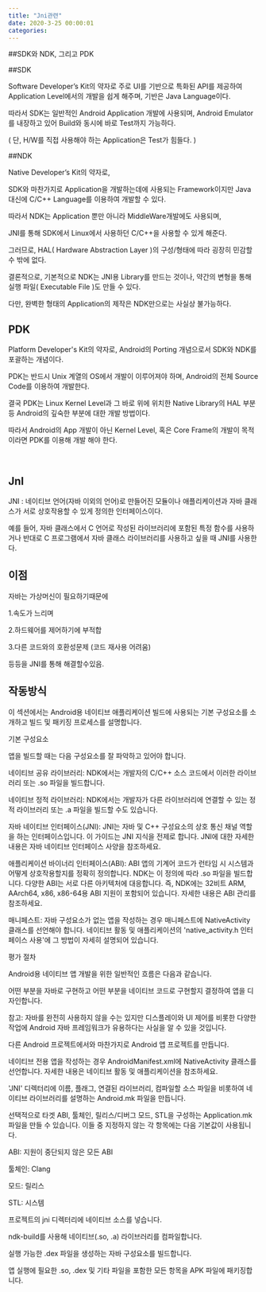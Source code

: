 ```yaml
---
title: "Jni관련"
date: 2020-3-25 00:00:01
categories:
---
```







##SDK와 NDK, 그리고 PDK





##SDK 



Software Developer’s Kit의 약자로 주로 UI를 기반으로 특화된 API를 제공하여 Application Level에서의 개발을 쉽게 해주며, 기반은 Java Language이다.

따라서 SDK는 일반적인 Android Application 개발에 사용되며, Android Emulator를 내장하고 있어 Build와 동시에 바로 Test까지 가능하다.

( 단, H/W를 직접 사용해야 하는 Application은 Test가 힘들다. )



##NDK 

Native Developer’s Kit의 약자로, 

SDK와 마찬가지로 Application을 개발하는데에 사용되는 Framework이지만 Java 대신에 C/C++ Language를 이용하여 개발할 수 있다.

따라서 NDK는 Application 뿐만 아니라 MiddleWare개발에도 사용되며, 

JNI를 통해 SDK에서 Linux에서 사용하던 C/C++을 사용할 수 있게 해준다. 

그러므로, HAL( Hardware Abstraction Layer )의 구성/형태에 따라 굉장히 민감할 수 밖에 없다.

결론적으로, 기본적으로 NDK는 JNI용 Library를 만드는 것이나, 약간의 변형을 통해 실행 파일( Executable File )도 만들 수 있다. 

다만, 완벽한 형태의 Application의 제작은 NDK만으로는 사실상 불가능하다.



## PDK 



Platform Developer's Kit의 약자로, Android의 Porting 개념으로서 ﻿SDK와 NDK를 포괄하는 개념이다.

﻿PDK는 반드시 Unix 계열의 OS에서 개발이 이루어져야 하며, Android의 전체 Source Code를 이용하여 개발한다. 

결국 PDK는 Linux Kernel Level과 그 바로 위에 위치한 Native Library의 HAL 부분 등 Android의 깊숙한 부분에 대한 개발 방법이다. 

따라서 Android의 App 개발이 아닌 Kernel Level, 혹은 Core Frame의 개발이 목적이라면 PDK를 이용해 개발 해야 한다.



﻿





## JnI



JNI : 네이티브 언어(자바 이외의 언어)로 만들어진 모듈이나 애플리케이션과 자바 클래스가 서로 상호작용할 수 있게 정의한 인터페이스이다.

예를 들어, 자바 클래스에서 C 언어로 작성된 라이브러리에 포함된 특정 함수를 사용하거나 반대로 C 프로그램에서 자바 클래스 라이브러리를 사용하고 싶을 때 JNI를 사용한다.







## 이점



자바는 가상머신이 필요하기때문에

1.속도가 느리며

2.하드웨어를 제어하기에 부적합

3.다른 코드와의 호환성문제 (코드 재사용 어려움)



등등을 JNI를 통해 해결할수있음.











## 작동방식





이 섹션에서는 Android용 네이티브 애플리케이션 빌드에 사용되는 기본 구성요소를 소개하고 빌드 및 패키징 프로세스를 설명합니다.



기본 구성요소

앱을 빌드할 때는 다음 구성요소를 잘 파악하고 있어야 합니다.



네이티브 공유 라이브러리: NDK에서는 개발자의 C/C++ 소스 코드에서 이러한 라이브러리 또는 .so 파일을 빌드합니다.

네이티브 정적 라이브러리: NDK에서는 개발자가 다른 라이브러리에 연결할 수 있는 정적 라이브러리 또는 .a 파일을 빌드할 수도 있습니다.

자바 네이티브 인터페이스(JNI): JNI는 자바 및 C++ 구성요소의 상호 통신 채널 역할을 하는 인터페이스입니다. 이 가이드는 JNI 지식을 전제로 합니다. JNI에 대한 자세한 내용은 자바 네이티브 인터페이스 사양을 참조하세요.

애플리케이션 바이너리 인터페이스(ABI): ABI 앱의 기계어 코드가 런타임 시 시스템과 어떻게 상호작용할지를 정확히 정의합니다. NDK는 이 정의에 따라 .so 파일을 빌드합니다. 다양한 ABI는 서로 다른 아키텍처에 대응합니다. 즉, NDK에는 32비트 ARM, AArch64, x86, x86-64용 ABI 지원이 포함되어 있습니다. 자세한 내용은 ABI 관리를 참조하세요.

매니페스트: 자바 구성요소가 없는 앱을 작성하는 경우 매니페스트에 NativeActivity 클래스를 선언해야 합니다. 네이티브 활동 및 애플리케이션의 'native_activity.h 인터페이스 사용'에 그 방법이 자세히 설명되어 있습니다.

평가 절차

Android용 네이티브 앱 개발을 위한 일반적인 흐름은 다음과 같습니다.



어떤 부분을 자바로 구현하고 어떤 부분을 네이티브 코드로 구현할지 결정하여 앱을 디자인합니다.

참고: 자바를 완전히 사용하지 않을 수는 있지만 디스플레이와 UI 제어를 비롯한 다양한 작업에 Android 자바 프레임워크가 유용하다는 사실을 알 수 있을 것입니다.



다른 Android 프로젝트에서와 마찬가지로 Android 앱 프로젝트를 만듭니다.

네이티브 전용 앱을 작성하는 경우 AndroidManifest.xml에 NativeActivity 클래스를 선언합니다. 자세한 내용은 네이티브 활동 및 애플리케이션을 참조하세요.

'JNI' 디렉터리에 이름, 플래그, 연결된 라이브러리, 컴파일할 소스 파일을 비롯하여 네이티브 라이브러리를 설명하는 Android.mk 파일을 만듭니다.

선택적으로 타겟 ABI, 툴체인, 릴리스/디버그 모드, STL을 구성하는 Application.mk 파일을 만들 수 있습니다. 이들 중 지정하지 않는 각 항목에는 다음 기본값이 사용됩니다.

ABI: 지원이 중단되지 않은 모든 ABI

툴체인: Clang

모드: 릴리스

STL: 시스템

프로젝트의 jni 디렉터리에 네이티브 소스를 넣습니다.

ndk-build를 사용해 네이티브(.so, .a) 라이브러리를 컴파일합니다.

실행 가능한 .dex 파일을 생성하는 자바 구성요소를 빌드합니다.

앱 실행에 필요한 .so, .dex 및 기타 파일을 포함한 모든 항목을 APK 파일에 패키징합니다.













